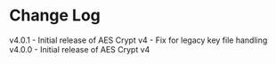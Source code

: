 # Change Log

v4.0.1 - Initial release of AES Crypt v4
    - Fix for legacy key file handling
v4.0.0 - Initial release of AES Crypt v4
